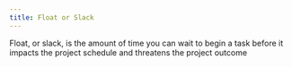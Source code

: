 ```yaml
---
title: Float or Slack
---
```

Float, or slack, is the amount of time you can wait to begin a task before it impacts the project schedule and threatens the project outcome